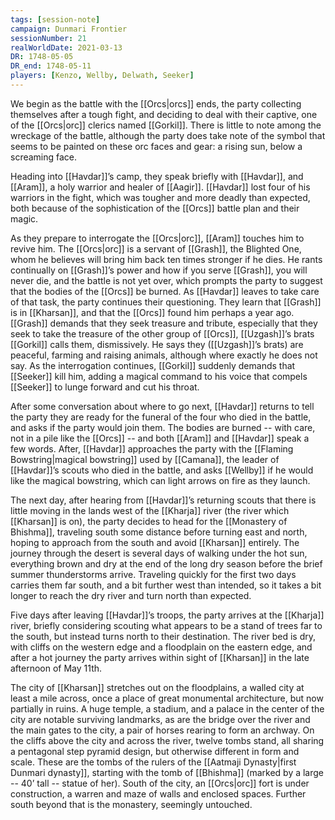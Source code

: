 ```yaml
---
tags: [session-note]
campaign: Dunmari Frontier
sessionNumber: 21
realWorldDate: 2021-03-13
DR: 1748-05-05
DR_end: 1748-05-11
players: [Kenzo, Wellby, Delwath, Seeker]
---
```


We begin as the battle with the [[Orcs|orcs]] ends, the party collecting themselves after a tough fight, and deciding to deal with their captive, one of the [[Orcs|orc]] clerics named [[Gorkil]]. There is little to note among the wreckage of the battle, although the party does take note of the symbol that seems to be painted on these orc faces and gear: a rising sun, below a screaming face. 

Heading into [[Havdar]]’s camp, they speak briefly with [[Havdar]], and [[Aram]], a holy warrior and healer of [[Aagir]]. [[Havdar]] lost four of his warriors in the fight, which was tougher and more deadly than expected, both because of the sophistication of the [[Orcs]] battle plan and their magic. 

As they prepare to interrogate the [[Orcs|orc]], [[Aram]] touches him to revive him. The [[Orcs|orc]] is a servant of [[Grash]], the Blighted One, whom he believes will bring him back ten times stronger if he dies. He rants continually on [[Grash]]’s power and how if you serve [[Grash]], you will never die, and the battle is not yet over, which prompts the party to suggest that the bodies of the [[Orcs]] be burned. As [[Havdar]] leaves to take care of that task, the party continues their questioning. They learn that [[Grash]] is in [[Kharsan]], and that the [[Orcs]] found him perhaps a year ago. [[Grash]] demands that they seek treasure and tribute, especially that they seek to take the treasure of the other group of [[Orcs]], [[Uzgash]]’s brats [[Gorkil]] calls them, dismissively. He says they ([[Uzgash]]’s brats) are peaceful, farming and raising animals, although where exactly he does not say. As the interrogation continues, [[Gorkil]] suddenly demands that [[Seeker]] kill him, adding a magical command to his voice that compels [[Seeker]] to lunge forward and cut his throat. 

After some conversation about where to go next, [[Havdar]] returns to tell the party they are ready for the funeral of the four who died in the battle, and asks if the party would join them. The bodies are burned -- with care, not in a pile like the [[Orcs]] -- and both [[Aram]] and [[Havdar]] speak a few words. After, [[Havdar]] approaches the party with the [[Flaming Bowstring|magical bowstring]] used by [[Camana]], the leader of [[Havdar]]’s scouts who died in the battle, and asks [[Wellby]] if he would like the magical bowstring, which can light arrows on fire as they launch. 

The next day, after hearing from [[Havdar]]’s returning scouts that there is little moving in the lands west of the [[Kharja]] river (the river which [[Kharsan]] is on), the party decides to head for the [[Monastery of Bhishma]], traveling south some distance before turning east and north, hoping to approach from the south and avoid [[Kharsan]] entirely. The journey through the desert is several days of walking under the hot sun, everything brown and dry at the end of the long dry season before the brief summer thunderstorms arrive. Traveling quickly for the first two days carries them far south, and a bit further west than intended, so it takes a bit longer to reach the dry river and turn north than expected.

Five days after leaving [[Havdar]]’s troops, the party arrives at the [[Kharja]] river, briefly considering scouting what appears to be a stand of trees far to the south, but instead turns north to their destination. The river bed is dry, with cliffs on the western edge and a floodplain on the eastern edge, and after a hot journey the party arrives within sight of [[Kharsan]] in the late afternoon of May 11th. 

The city of [[Kharsan]] stretches out on the floodplains, a walled city at least a mile across, once a place of great monumental architecture, but now partially in ruins. A huge temple, a stadium, and a palace in the center of the city are notable surviving landmarks, as are the bridge over the river and the main gates to the city, a pair of horses rearing to form an archway. On the cliffs above the city and across the river, twelve tombs stand, all sharing a pentagonal step pyramid design, but otherwise different in form and scale. These are the tombs of the rulers of the [[Aatmaji Dynasty|first Dunmari dynasty]], starting with the tomb of [[Bhishma]] (marked by a large -- 40’ tall -- statue of her). South of the city, an [[Orcs|orc]] fort is under construction, a warren and maze of walls and enclosed spaces. Further south beyond that is the monastery, seemingly untouched. 
